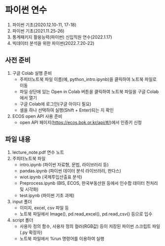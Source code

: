# 파이썬 연수

1. 파이썬 기초(2020.12.10-11, 17-18)
2. 파이썬 기초(2021.11.25-26)
3. 통계패키지 활용능력(파이썬) 신입직원 연수(2022.1.17)
4. 빅데이터 분석을 위한 파이썬(2022.7.20-22)

## 사전 준비

1. 구글 Colab 실행 준비
    - 주피터노트북 파일 이름(예, python_intro.ipynb)을 클릭하여 노트북 파일로 이동
    - 파일 상단에 있는 Open in Colab 버튼을 클릭하여 노트북 파일을 구글 Colab에서 열기
    - 구글 Colab에 로그인(구글 아이디 필요)
    - 셀을 하나 선택하여 실행(Shift + Enter)되는 지 확인
2. ECOS open API 사용 준비
    - open API 페이지(https://ecos.bok.or.kr/api/#/)에서 인증키 신청


## 파일 내용

1. lecture_note.pdf 연수 노트
2. 주피터노트북 파일
    - intro.ipynb (파이썬 자료형, 문법, 라이브러리 등)
    - pandas.ipynb (파이썬 데이터 분석 라이브러리, 판다스)
    - wiot.ipynb (국제투입산출표 분석)
    - Preprocess.ipynb (BIS, ECOS, 한국부동산원 등에서 인수합 데이터 전처리 및 시각화)
    - test.ipynb (파이썬 기초 과제)
3. input 폴더
    - 이미지, excel, csv 파일 등
    - 노트북 파일에서 Image(), pd.read_excel(), pd.read_csv() 등으로 입수
4. script 폴더
    - 사용자 정의 함수, 사용자 정의 컬러(RGB값) 등이 저장된 파이썬 스크립트 파일(.py 확장자)
    - 노트북 파일에서 %run 명령어를 이용하여 실행
